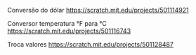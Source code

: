 Conversão do dólar https://scratch.mit.edu/projects/501114921

Conversor temperatura °F para °C https://scratch.mit.edu/projects/501116743

Troca valores https://scratch.mit.edu/projects/501128487
